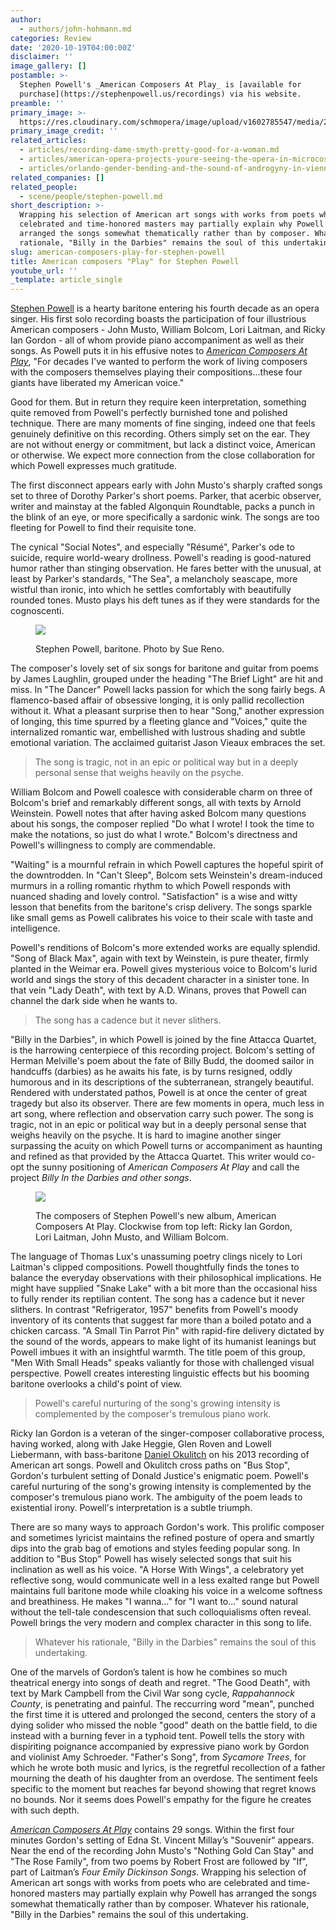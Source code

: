 ```yaml
---
author:
  - authors/john-hohmann.md
categories: Review
date: '2020-10-19T04:00:00Z'
disclaimer: ''
image_gallery: []
postamble: >-
  Stephen Powell's _American Composers At Play_ is [available for
  purchase](https://stephenpowell.us/recordings) via his website.
preamble: ''
primary_image: >-
  https://res.cloudinary.com/schmopera/image/upload/v1602785547/media/2020/10/sqPowellAlbum_fxdad5.jpg
primary_image_credit: ''
related_articles:
  - articles/recording-dame-smyth-pretty-good-for-a-woman.md
  - articles/american-opera-projects-youre-seeing-the-opera-in-microcosm.md
  - articles/orlando-gender-bending-and-the-sound-of-androgyny-in-vienna.md
related_companies: []
related_people:
  - scene/people/stephen-powell.md
short_description: >-
  Wrapping his selection of American art songs with works from poets who are
  celebrated and time-honored masters may partially explain why Powell has
  arranged the songs somewhat thematically rather than by composer. Whatever his
  rationale, "Billy in the Darbies" remains the soul of this undertaking.
slug: american-composers-play-for-stephen-powell
title: American composers "Play" for Stephen Powell
youtube_url: ''
_template: article_single
---
```


[Stephen Powell](/scene/people/stephen-powell/) is a hearty baritone entering his fourth decade as an opera singer. His first solo recording boasts the participation of four illustrious American composers - John Musto, William Bolcom, Lori Laitman, and Ricky Ian Gordon - all of whom provide piano accompaniment as well as their songs. As Powell puts it in his effusive notes to [_American Composers At Play_](https://stephenpowell.us/recordings), "For decades I've wanted to perform the work of living composers with the composers themselves playing their compositions...these four giants have liberated my American voice."

Good for them. But in return they require keen interpretation, something quite removed from Powell's perfectly burnished tone and polished technique. There are many moments of fine singing, indeed one that feels genuinely definitive on this recording. Others simply set on the ear. They are not without energy or commitment, but lack a distinct voice, American or otherwise. We expect more connection from the close collaboration for which Powell expresses much gratitude.

The first disconnect appears early with John Musto's sharply crafted songs set to three of Dorothy Parker's short poems. Parker, that acerbic observer, writer and mainstay at the fabled Algonquin Roundtable, packs a punch in the blink of an eye, or more specifically a sardonic wink. The songs are too fleeting for Powell to find their requisite tone. 

The cynical "Social Notes", and especially "Résumé", Parker's ode to suicide, require world-weary drollness. Powell's reading is good-natured humor rather than stinging observation. He fares better with the unusual, at least by Parker's standards, "The Sea", a melancholy seascape, more wistful than ironic, into which he settles comfortably with beautifully rounded tones. Musto plays his deft tunes as if they were standards for the cognoscenti.

<figure data-type="image">

![](https://res.cloudinary.com/schmopera/image/upload/v1602785895/media/2020/10/StephenPowell-SueReno_gdcnqh.jpg)

<figcaption>Stephen Powell, baritone. Photo by Sue Reno.</figcaption>

</figure>

The composer's lovely set of six songs for baritone and guitar from poems by James Laughlin, grouped under the heading "The Brief Light" are hit and miss. In "The Dancer" Powell lacks passion for which the song fairly begs. A flamenco-based affair of obsessive longing, it is only pallid recollection without it. What a pleasant surprise then to hear "Song," another expression of longing, this time spurred by a fleeting glance and "Voices," quite the internalized romantic war, embellished with lustrous shading and subtle emotional variation. The acclaimed guitarist Jason Vieaux embraces the set.

> The song is tragic, not in an epic or political way but in a deeply personal sense that weighs heavily on the psyche.

William Bolcom and Powell coalesce with considerable charm on three of Bolcom's brief and remarkably different songs, all with texts by Arnold Weinstein. Powell notes that after having asked Bolcom many questions about his songs, the composer replied "Do what I wrote! I took the time to make the notations, so just do what I wrote." Bolcom's directness and Powell's willingness to comply are commendable.

"Waiting" is a mournful refrain in which Powell captures the hopeful spirit of the downtrodden. In "Can't Sleep", Bolcom sets Weinstein's dream-induced murmurs in a rolling romantic rhythm to which Powell responds with nuanced shading and lovely control. "Satisfaction" is a wise and witty lesson that benefits from the baritone's crisp delivery. The songs sparkle like small gems as Powell calibrates his voice to their scale with taste and intelligence.

Powell's renditions of Bolcom's more extended works are equally splendid. "Song of Black Max", again with text by Weinstein, is pure theater, firmly planted in the Weimar era. Powell gives mysterious voice to Bolcom's lurid world and sings the story of this decadent character in a sinister tone. In that vein "Lady Death", with text by A.D. Winans, proves that Powell can channel the dark side when he wants to.

> The song has a cadence but it never slithers.

"Billy in the Darbies", in which Powell is joined by the fine Attacca Quartet, is the harrowing centerpiece of this recording project. Bolcom's setting of Herman Melville's poem about the fate of Billy Budd, the doomed sailor in handcuffs (darbies) as he awaits his fate, is by turns resigned, oddly humorous and in its descriptions of the subterranean, strangely beautiful. Rendered with understated pathos, Powell is at once the center of great tragedy but also its observer. There are few moments in opera, much less in art song, where reflection and observation carry such power. The song is tragic, not in an epic or political way but in a deeply personal sense that weighs heavily on the psyche. It is hard to imagine another singer surpassing the acuity on which Powell turns or accompaniment as haunting and refined as that provided by the Attacca Quartet. This writer would co-opt the sunny positioning of _American Composers At Play_ and call the project _Billy In the Darbies and other songs_.

<figure data-type="image">

![](https://res.cloudinary.com/schmopera/image/upload/v1602785925/media/2020/10/PowellAlbum-composercollage_fwksay.jpg)

<figcaption>The composers of Stephen Powell's new album, American Composers At Play. Clockwise from top left: Ricky Ian Gordon, Lori Laitman, John Musto, and William Bolcom.</figcaption>

</figure>

The language of Thomas Lux's unassuming poetry clings nicely to Lori Laitman's clipped compositions. Powell thoughtfully finds the tones to balance the everyday observations with their philosophical implications. He might have supplied "Snake Lake" with a bit more than the occasional hiss to fully render its reptilian content. The song has a cadence but it never slithers. In contrast "Refrigerator, 1957" benefits from Powell's moody inventory of its contents that suggest far more than a boiled potato and a chicken carcass. "A Small Tin Parrot Pin" with rapid-fire delivery dictated by the sound of the words, appears to make light of its humanist leanings but Powell imbues it with an insightful warmth. The title poem of this group, "Men With Small Heads" speaks valiantly for those with challenged visual perspective. Powell creates interesting linguistic effects but his booming baritone overlooks a child's point of view.

> Powell's careful nurturing of the song's growing intensity is complemented by the composer's tremulous piano work.

Ricky Ian Gordon is a veteran of the singer-composer collaborative process, having worked, along with Jake Heggie, Glen Roven and Lowell Liebermann, with bass-baritone [Daniel Okulitch](/scene/people/daniel-okulitch/) on his 2013 recording of American art songs. Powell and Okulitch cross paths on "Bus Stop", Gordon's turbulent setting of Donald Justice's enigmatic poem. Powell's careful nurturing of the song's growing intensity is complemented by the composer's tremulous piano work. The ambiguity of the poem leads to existential irony. Powell's interpretation is a subtle triumph.

There are so many ways to approach Gordon's work. This prolific composer and sometimes lyricist maintains the refined posture of opera and smartly dips into the grab bag of emotions and styles feeding popular song. In addition to "Bus Stop" Powell has wisely selected songs that suit his inclination as well as his voice. "A Horse With Wings", a celebratory yet reflective song, would communicate well in a less exalted range but Powell maintains full baritone mode while cloaking his voice in a welcome softness and breathiness. He makes "I wanna..." for "I want to..." sound natural without the tell-tale condescension that such colloquialisms often reveal. Powell brings the very modern and complex character in this song to life.

> Whatever his rationale, "Billy in the Darbies" remains the soul of this undertaking.

One of the marvels of Gordon’s talent is how he combines so much theatrical energy into songs of death and regret. "The Good Death", with text by Mark Campbell from the Civil War song cycle, _Rappahannock County_, is penetrating and painful. The reccurring word "mean", punched the first time it is uttered and prolonged the second, centers the story of a dying solider who missed the noble "good" death on the battle field, to die instead with a burning fever in a typhoid tent. Powell tells the story with dispiriting poignance accompanied by expressive piano work by Gordon and violinist Amy Schroeder. "Father's Song", from _Sycamore Trees_, for which he wrote both music and lyrics, is the regretful recollection of a father mourning the death of his daughter from an overdose. The sentiment feels specific to the moment but reaches far beyond showing that regret knows no bounds. Nor it seems does Powell's empathy for the figure he creates with such depth.

[_American Composers At Play_](https://stephenpowell.us/recordings) contains 29 songs. Within the first four minutes Gordon's setting of Edna St. Vincent Millay’s "Souvenir" appears. Near the end of the recording John Musto's "Nothing Gold Can Stay" and "The Rose Family", from two poems by Robert Frost are followed by "If", part of Laitman’s _Four Emily Dickinson Songs_. Wrapping his selection of American art songs with works from poets who are celebrated and time-honored masters may partially explain why Powell has arranged the songs somewhat thematically rather than by composer. Whatever his rationale, "Billy in the Darbies" remains the soul of this undertaking.
